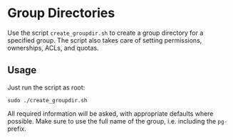 # Group Directories

Use the script `create_groupdir.sh` to create a group directory for a specified group.
The script also takes care of setting permissions, ownerships, ACLs, and quotas.

## Usage
Just run the script as root:
```
sudo ./create_groupdir.sh
```

All required information will be asked, with appropriate defaults where possible.
Make sure to use the full name of the group, i.e. including the `pg-` prefix.
